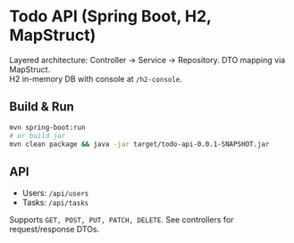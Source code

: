 # Todo API (Spring Boot, H2, MapStruct)

Layered architecture: Controller → Service → Repository. DTO mapping via MapStruct.  
H2 in-memory DB with console at `/h2-console`.

## Build & Run
```bash
mvn spring-boot:run
# or build jar
mvn clean package && java -jar target/todo-api-0.0.1-SNAPSHOT.jar
```
## API
- Users: `/api/users`
- Tasks: `/api/tasks`

Supports `GET, POST, PUT, PATCH, DELETE`. See controllers for request/response DTOs.
